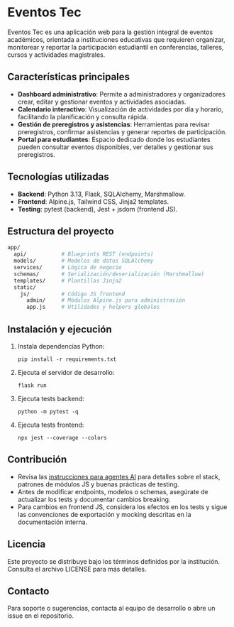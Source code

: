 # Eventos Tec

Eventos Tec es una aplicación web para la gestión integral de eventos académicos, orientada a instituciones educativas que requieren organizar, monitorear y reportar la participación estudiantil en conferencias, talleres, cursos y actividades magistrales.

## Características principales

- **Dashboard administrativo**: Permite a administradores y organizadores crear, editar y gestionar eventos y actividades asociadas.
- **Calendario interactivo**: Visualización de actividades por día y horario, facilitando la planificación y consulta rápida.
- **Gestión de preregistros y asistencias**: Herramientas para revisar preregistros, confirmar asistencias y generar reportes de participación.
- **Portal para estudiantes**: Espacio dedicado donde los estudiantes pueden consultar eventos disponibles, ver detalles y gestionar sus preregistros.

## Tecnologías utilizadas

- **Backend**: Python 3.13, Flask, SQLAlchemy, Marshmallow.
- **Frontend**: Alpine.js, Tailwind CSS, Jinja2 templates.
- **Testing**: pytest (backend), Jest + jsdom (frontend JS).

## Estructura del proyecto

```bash
app/
  api/           # Blueprints REST (endpoints)
  models/        # Modelos de datos SQLAlchemy
  services/      # Lógica de negocio
  schemas/       # Serialización/deserialización (Marshmallow)
  templates/     # Plantillas Jinja2
  static/
    js/          # Código JS frontend
      admin/     # Módulos Alpine.js para administración
      app.js     # Utilidades y helpers globales
```

## Instalación y ejecución

1. Instala dependencias Python:
   ```
   pip install -r requirements.txt
   ```
2. Ejecuta el servidor de desarrollo:
   ```
   flask run
   ```
3. Ejecuta tests backend:
   ```
   python -m pytest -q
   ```
4. Ejecuta tests frontend:
   ```
   npx jest --coverage --colors
   ```

## Contribución

- Revisa las [instrucciones para agentes AI](.github/copilot-instructions.md) para detalles sobre el stack, patrones de módulos JS y buenas prácticas de testing.
- Antes de modificar endpoints, modelos o schemas, asegúrate de actualizar los tests y documentar cambios breaking.
- Para cambios en frontend JS, considera los efectos en los tests y sigue las convenciones de exportación y mocking descritas en la documentación interna.

## Licencia

Este proyecto se distribuye bajo los términos definidos por la institución. Consulta el archivo LICENSE para más detalles.

## Contacto

Para soporte o sugerencias, contacta al equipo de desarrollo o abre un issue en el repositorio.
